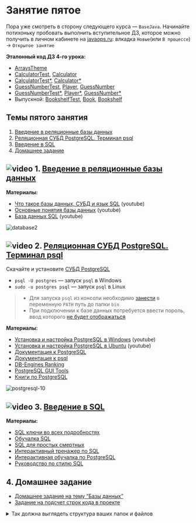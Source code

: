 # Занятие пятое

Пора уже смотреть в сторону следующего курса — `BaseJava`. Начинайте потихоньку пробовать выполнить вступительное ДЗ, которое можно получить в личном кабинете на [javaops.ru](https://javaops.ru/): влкадка `Новые`(или `В процессе`) → `Открытое занятие`

**Эталонный код ДЗ 4-го урока:**
- [ArraysTheme](https://drive.google.com/file/d/1eGOIp7FJ2e-hCxyzLofI0XvDfIj-f7xP/view?usp=sharing)
- [CalculatorTest](https://drive.google.com/file/d/1KUHnC5k5e3Jv0cQeXUyLHbNPGgxB6qwT/view?usp=sharing), [Calculator](https://drive.google.com/file/d/1AoLJlPgtJFsh3-NjylTCjxfVWacroPof/view?usp=sharing)
- [CalculatorTest*](https://drive.google.com/file/d/1uUHVlfNdkfAl9LdG9Bd_ff0XtLNIGL2L/view?usp=sharing), [Calculator*](https://drive.google.com/file/d/1tbRorYRoYLovekaHerV6yh8dGR8FFTY7/view?usp=sharing)
- [GuessNumberTest](https://drive.google.com/file/d/19i1GZWPFCGQqXYMBg5dlWBefHRw_dtdT/view?usp=sharing), [Player](https://drive.google.com/file/d/13FrnxhgBWjSdpUCTeZ3aZ6H8SNoITtWD/view?usp=sharing), [GuessNumber](https://drive.google.com/file/d/1-3rNgJTKj-5S5wlfi7FJW2fPE2sYw8Yh/view?usp=sharing)
- [GuessNumberTest*](https://drive.google.com/file/d/15cMQHqp8_Ljy6Cz6TyC6Vn5XVGhjeU-6/view?usp=sharing), [Player*](https://drive.google.com/file/d/1iO5-CCU2uE3x1RbjgukpyPvPn0s8y2Vz/view?usp=sharing), [GuessNumber*](https://drive.google.com/file/d/1pEEyzwzMlIT_BTenB6ESCtUN3-wkzZ9H/view?usp=sharing)
- Выпускной: [BookshelfTest](https://drive.google.com/file/d/1z12bzUUJVVR-64CgsWUcXEGkIrQ8zA3u/view?usp=sharing), [Book](https://drive.google.com/file/d/1qIIZgCG0GL0QTxBPGmv4cIjuikofLpX3/view?usp=sharing), [Bookshelf](https://drive.google.com/file/d/1k2JdlQjcSMozEvCKNrXMfbkweL1ZLJ7b/view?usp=sharing)

## Темы пятого занятия
1. [Введение в реляционные базы данных](#1)
1. [Реляционная СУБД PostgreSQL. Терминал psql](#2)
1. [Введение в SQL](#3)
1. [Домашнее задание](#4)

## ![video](https://user-images.githubusercontent.com/29703461/81982928-d556fb00-9632-11ea-9794-ea198832d674.png) <a name="1">1. [Введение в реляционные базы данных](https://drive.google.com/file/d/16JpQcAwKyhFQkh0D6et2RMVXx2fUFBkc/view?usp=sharing)</a>

**Материалы:**
- [Что такое базы данных, СУБД и язык SQL](https://youtu.be/GbogxIMRy-o) (youtube)
- [Основные понятия базы данных](https://youtu.be/pHjGiwhitwQ) (youtube)
- [База данных SQL](https://youtu.be/kUFDvZVETKM) (youtube)

![database2](https://user-images.githubusercontent.com/29703461/40881632-64b2d3a4-66d4-11e8-842e-366d29c783f2.png)

## ![video](https://user-images.githubusercontent.com/29703461/81982928-d556fb00-9632-11ea-9794-ea198832d674.png) <a name="2">2. [Реляционная СУБД PostgreSQL. Терминал psql](https://drive.google.com/file/d/1GQulzZEjzfvbOVcK7rXagprbpkMm0rg5/view?usp=sharing)</a>
Скачайте и установите [СУБД PostgreSQL](https://www.postgresql.org/download)

- `psql -U postgres` — запуск `psql` в Windows
- `sudo -u postgres psql` — запуск `psql` в Linux

> - Для запуска `psql` из консоли необходимо [занести](https://bestprogrammer.ru/baza-dannyh/podklyuchitsya-k-komandnoj-stroke-bazy-dannyh-postgresql-windows) в переменную `PATH` путь до папки `bin`
> - При подключении к базе данных потребуется ввести пороль, ввод которого [не будет отображаться](https://stackru.com/questions/847564/psql-nevozmozhno-vvesti-parol)

**Материалы:**
- [Установка и настройка PostgreSQL в Windows](https://youtu.be/aLDMDR8FKuk) (youtube)
- [Установка и настройка PostgreSQL в Ubuntu](https://youtu.be/n4sNHdnXj6Q) (youtube)
- [Документация к PostgreSQL](https://postgrespro.ru/docs/postgresql/15/index)
- [Документация к psql](https://postgrespro.ru/docs/postgresql/15/app-psql) 
- [DB-Engines Ranking](https://db-engines.com/en/ranking)
- [PostgreSQL GUI Tools](https://wiki.postgresql.org/wiki/Community_Guide_to_PostgreSQL_GUI_Tools)
- [Книги по PostgreSQL](https://postgrespro.ru/education/books)

![postgresql-10](https://user-images.githubusercontent.com/29703461/40881654-c0325af6-66d4-11e8-9a40-b7de3fb24f7b.png)

## ![video](https://user-images.githubusercontent.com/29703461/81982928-d556fb00-9632-11ea-9794-ea198832d674.png) <a name="3">3. [Введение в SQL](https://drive.google.com/file/d/1NTxcqFXVFgEHcQGNhX8GkchXgdvFs-g3/view?usp=sharing)</a>

**Материалы:**
- [SQL ключи во всех подробностях](https://habr.com/company/oleg-bunin/blog/348172/)
- [Обучалка SQL](http://www.sql-ex.ru/)
- [SQL для простых смертных](https://ozon.ru/t/9oR10jk)
- [Интерактивный тренажер по SQL](https://stepik.org/course/63054/promo)
- [Интерактивная обучалка по PostgreSQL](https://www.pgexercises.com/)
- [Руководство по стилю SQL](https://www.sqlstyle.guide/ru/)

## <a name="4">4. Домашнее задание</a>
- [Домашнее задание на тему “Базы данных”](https://docs.google.com/document/d/1f7JXmsZ0ZF7ECw814GzgG7BcpEDZvhbO8vBbWbiab3w/edit?usp=sharing)
- [Задание на подсчет строк кода в проекте](https://docs.google.com/document/d/1rojIPnERaCn0_0VVM_YvBHEiwrB7NwzGyHHJDnq5v0Y/edit?usp=sharing)

<details>
<summary>Так должна выглядеть структура ваших папок и файлов</summary>

![tree5](https://github.com/ichimax/startjava/assets/29703461/08d0ef60-0c64-440e-ab80-8eb3e19aa3dc)
</details>
